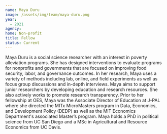 ```yaml
---
name: Maya Duru
image: /assets/img/team/maya-duru.png
year:
  - 2021
agency:
home: Non-profit
title: Fellow
status: Current
---
```


Maya Duru is a social science researcher with an interest in poverty alleviation programs. She has designed interventions to evaluate programs for nonprofits and governments that are focused on improving food security, labor, and governance outcomes. In her research, Maya uses a variety of methods including lab, online, and field experiments as well as focus group discussions and in-depth interviews. Maya aims to support junior researchers by developing education and research resources. She also actively works to promote research transparency. Prior to her fellowship at OES, Maya was the Associate Director of Education at J-PAL where she directed the MITx MicroMasters program in Data, Economics, and Development Policy (DEDP) as well as the MIT Economics Department's associated Master’s program. Maya holds a PhD in political science from UC San Diego and a MSc in Agricultural and Resource Economics from UC Davis.
